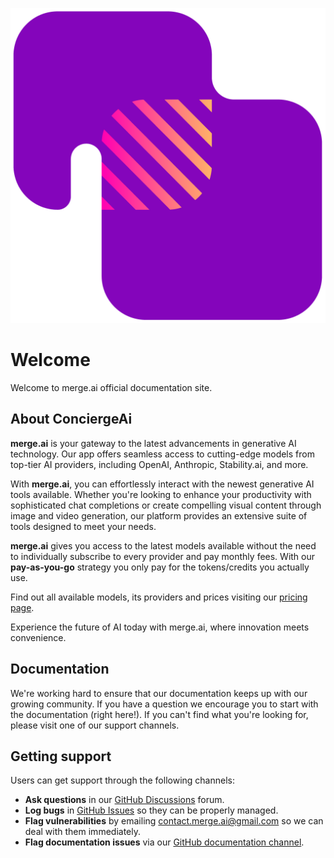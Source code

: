 <p align="right">
  <img title="merge.ai" src='https://raw.githubusercontent.com/cadugrillo/assets/main/Icone_Merge.png' />
</p>

# Welcome

Welcome to merge.ai official documentation site.

## About ConciergeAi

**merge.ai** is your gateway to the latest advancements in generative AI technology. Our app offers seamless access to cutting-edge models from top-tier AI providers, including OpenAI, Anthropic, Stability.ai, and more.

With **merge.ai**, you can effortlessly interact with the newest generative AI tools available. Whether you're looking to enhance your productivity with sophisticated chat completions or create compelling visual content through image and video generation, our platform provides an extensive suite of tools designed to meet your needs.

**merge.ai** gives you access to the latest models available without the need to individually subscribe to every provider and pay monthly fees. With our **pay-as-you-go** strategy you only pay for the tokens/credits you actually use.

Find out all available models, its providers and prices visiting our [pricing page](https://www.askmerge.ai/pricing/).

Experience the future of AI today with merge.ai, where innovation meets convenience.


## Documentation

We're working hard to ensure that our documentation keeps up with our growing community. If you have a question we encourage you to start with the documentation (right here!). If you can't find what you're looking for, please visit one of our support channels.

## Getting support

Users can get support through the following channels:

* **Ask questions** in our [GitHub Discussions](https://github.com/cadugrillo/merge.ai-docs/discussions/categories/help) forum.
* **Log bugs** in [GitHub Issues](https://github.com/cadugrillo/merge.ai-docs/issues) so they can be properly managed.
* **Flag vulnerabilities** by emailing [contact.merge.ai@gmail.com](contact.merge.ai@gmail.com) so we can deal with them immediately.
* **Flag documentation issues** via our [GitHub documentation channel](https://github.com/cadugrillo/merge.ai-docs/issues).
